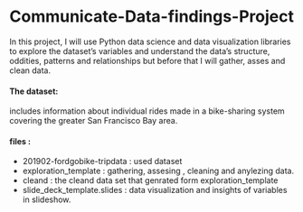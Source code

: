 # Communicate-Data-findings-Project

In this project, I will use Python data science and data visualization libraries to explore the dataset’s variables and understand the data’s structure, oddities, patterns and relationships but before that I will gather, asses and clean data.

#### The dataset: 
includes information about individual rides made in a bike-sharing system covering the greater San Francisco Bay area.

#### files : 
- 201902-fordgobike-tripdata : used dataset
- exploration_template : gathering, assesing , cleaning and anylezing data.
- cleand : the cleand data set that genrated form exploration_template
- slide_deck_template.slides : data visualization and insights of variables in slideshow.
